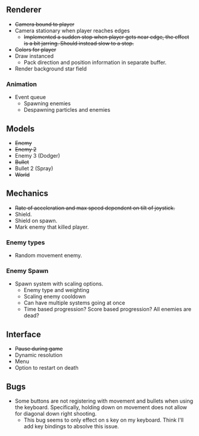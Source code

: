 ## Renderer
* ~~Camera bound to player~~
* Camera stationary when player reaches edges
    * ~~Implemented a sudden stop when player gets near edge, the effect is a bit jarring. Should instead
    slow to a stop.~~
* ~~Colors for player~~
* Draw instanced 
    * Pack direction and position information in separate buffer.
* Render background star field

### Animation
* Event queue
    * Spawning enemies
    * Despawning particles and enemies

## Models
* ~~Enemy~~
* ~~Enemy 2~~
* Enemy 3 (Dodger)
* ~~Bullet~~
* Bullet 2 (Spray)
* ~~World~~

## Mechanics
* ~~Rate of acceleration and max speed dependent on tilt of joystick.~~
* Shield.
* Shield on spawn.
* Mark enemy that killed player.

### Enemy types
* Random movement enemy.

### Enemy Spawn
* Spawn system with scaling options.
    * Enemy type and weighting
    * Scaling enemy cooldown
    * Can have multiple systems going at once
    * Time based progression? Score based progression? All enemies are dead?

## Interface
* ~~Pause during game~~
* Dynamic resolution
* Menu
* Option to restart on death

## Bugs
* Some buttons are not registering with movement and bullets when using the keyboard. 
Specifically, holding down on movement does not allow for diagonal down right shooting.
    * This bug seems to only effect on s key on my keyboard. Think I'll add key bindings
    to absolve this issue. 
